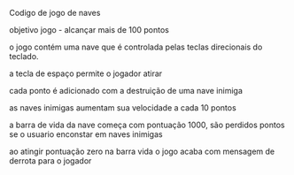 Codigo de jogo de naves

objetivo jogo - alcançar mais de 100 pontos

o jogo contém uma nave que é controlada pelas teclas direcionais do teclado.

a tecla de espaço permite o jogador atirar

cada ponto é adicionado com a destruição de uma nave inimiga

as naves inimigas aumentam sua velocidade a cada 10 pontos 

a barra de vida da nave começa com pontuação 1000, são perdidos pontos se o usuario enconstar em naves inimigas

ao atingir pontuação zero na barra vida o jogo acaba com mensagem de derrota para o jogador
